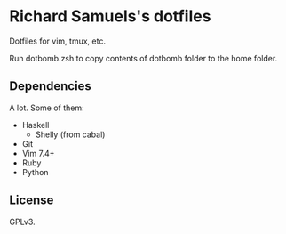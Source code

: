 # Richard Samuels's dotfiles

Dotfiles for vim, tmux, etc.

Run dotbomb.zsh to copy contents of dotbomb folder to the home folder.


## Dependencies

A lot. Some of them:

* Haskell
    - Shelly (from cabal)
* Git
* Vim 7.4+
* Ruby
* Python


## License

GPLv3.
